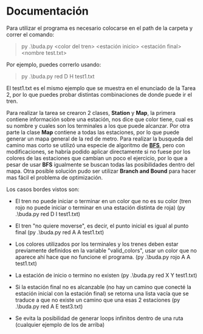 # Documentación

Para utilizar el programa es necesario colocarse en el path de la carpeta y correr el comando:

> py .\buda.py \<color del tren\> \<estación inicio\> \<estación final\> \<nombre test.txt\>

Por ejemplo, puedes correrlo usando:

> py .\buda.py red D H test1.txt

El test1.txt es el mismo ejemplo que se muestra en el enunciado de la Tarea 2, por lo que puedes probar distintas combinaciones de donde puede ir el tren.

Para realizar la tarea se crearon 2 clases, **Station** y **Map**, la primera contiene información sobre una estación, nos dice que color tiene, cual es su nombre y cuales son los terminales a los que puede alcanzar. Por otra parte la clase **Map** contiene a todas las estaciones, por lo que puede generar un mapa general de la red de metro. Para realizar la busqueda del camino mas corto se utilizó una especie de algoritmo de **<a href= https://en.wikipedia.org/wiki/Breadth-first_search>BFS</a>**, pero con modificaciones, se habría podido aplicar directamente si no fuese por los colores de las estaciones que cambian un poco el ejercicio, por lo que a pesar de usar **BFS** igualmente se buscan todas las posibilidades dentro del mapa. Otra posible solución pudo ser utilizar **Branch and Bound** para hacer mas fácil el problema de optimización.


Los casos bordes vistos son:
- El tren no puede iniciar o terminar en un color que no es su color (tren rojo no puede iniciar o terminar en una estación distinta de roja) (py .\buda.py red D I test1.txt)

- El tren "no quiere moverse", es decir, el punto inicial es igual al punto final (py .\buda.py red A A test1.txt)

- Los colores utilizados por los terminales y los trenes deben estar previamente definidos en la variable "valid_colors", usar un color que no aparece ahí hace que no funcione el programa. (py .\buda.py rojo A A test1.txt)

- La estación de inicio o termino no existen (py .\buda.py red X Y test1.txt)

- Si la estación final no es alcanzable (no hay un camino que conecté la estación inicial con la estación final) se retorna una lista vacía que se traduce a que no existe un camino que una esas 2 estaciones (py .\buda.py red A E test3.txt)

- Se evita la posibilidad de generar loops infinitos dentro de una ruta (cualquier ejemplo de los de arriba)